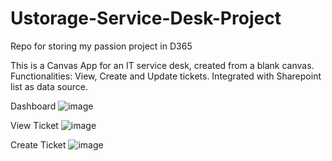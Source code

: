 # Ustorage-Service-Desk-Project
Repo for storing my passion project in D365

This is a Canvas App for an IT service desk, created from a blank canvas.
Functionalities: View, Create  and Update tickets. Integrated with Sharepoint list as data source.

Dashboard 
![image](https://github.com/Nazreen-dev/Ustorage-Service-Desk-Project/assets/160206062/dc8d7599-e24c-4df6-b82a-4c2dc88c7fe9)

View Ticket
![image](https://github.com/Nazreen-dev/Ustorage-Service-Desk-Project/assets/160206062/ff739e39-0bbe-4e6f-85a0-058243d5bb74)

Create Ticket
![image](https://github.com/Nazreen-dev/Ustorage-Service-Desk-Project/assets/160206062/d28a6363-2713-4365-b2ae-38ce5fd87012)



